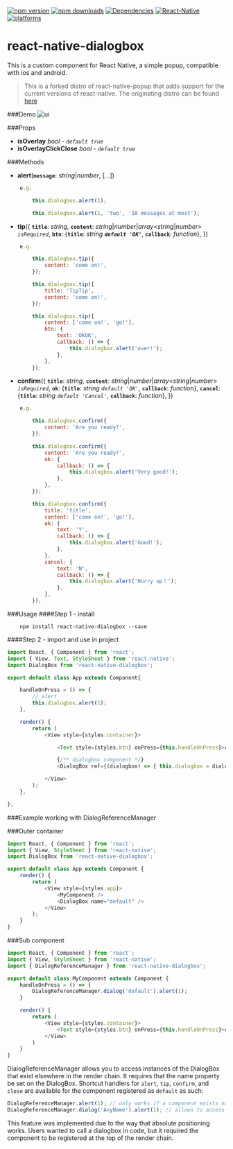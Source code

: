 [![npm version](https://img.shields.io/npm/v/react-native-dialogbox.svg?style=flat-square)](https://www.npmjs.com/package/react-native-dialogbox)
[![npm downloads](https://img.shields.io/npm/dm/react-native-dialogbox.svg?style=flat-square)](https://www.npmjs.com/package/react-native-dialogbox)
[![Dependencies](https://david-dm.org/victoriafrench/react-native-dialogbox.svg)](https://david-dm.org/victoriafrench/react-native-dialogbox)
[![React-Native](https://img.shields.io/badge/react--native-v0.41.2-green.svg)]()
[![platforms](https://img.shields.io/badge/platforms-ios%20%7C%20android-blue.svg)]()
# react-native-dialogbox

This is a custom component for React Native, a simple popup, compatible with ios and android.

>This is a forked distro of react-native-popup that adds support for the current versions of react-native. The originating distro can be found [here](https://github.com/beefe/react-native-popup)

###Demo
![ui](./ui.gif)

###Props
- <b>isOverlay</b> *bool* - *`default true`*
- <b>isOverlayClickClose</b> *bool* - *`default true`*

###Methods
- <b>alert</b>(<b>`message`</b>: *string*|*number*, [...])
```javascript
	e.g.

		this.dialogbox.alert(1);

		this.dialogbox.alert(1, 'two', '10 messages at most');
```
- <b>tip</b>({ <b>`title`</b>: *string*, <b>`content`</b>: *string*|*number*|*array*<*string*|*number*> *`isRequired`*, <b>`btn`</b>: {<b>`title`</b>: *string* <b>*`default 'OK'`*</b>, <b>`callback`</b>: *function*}, })
```javascript
	e.g.

		this.dialogbox.tip({
			content: 'come on!',
		});

		this.dialogbox.tip({
			title: 'TipTip',
			content: 'come on!',
		});

		this.dialogbox.tip({
			content: ['come on!', 'go!'],
			btn: {
				text: 'OKOK',
				callback: () => {
					this.dialogbox.alert('over!');
				},
			},
		});
```
- <b>confirm</b>({ <b>`title`</b>: *string*, <b>`content`</b>: *string*|*number*|*array*<*string*|*number*> *`isRequired`*, <b>`ok`</b>: {<b>`title`</b>: *string* *`default 'OK'`*, <b>`callback`</b>: *function*}, <b>`cancel`</b>: {<b>`title`</b>: *string* *`default 'Cancel'`*, <b>`callback`</b>: *function*}, })
```javascript
	e.g.

		this.dialogbox.confirm({
			content: 'Are you ready?',
		});

		this.dialogbox.confirm({
			content: 'Are you ready?',
			ok: {
				callback: () => {
					this.dialogbox.alert('Very good!');
				},
			},
		});

		this.dialogbox.confirm({
			title: 'title',
			content: ['come on!', 'go!'],
			ok: {
				text: 'Y',
				callback: () => {
					this.dialogbox.alert('Good!');
				},
			},
			cancel: {
				text: 'N',
				callback: () => {
					this.dialogbox.alert('Hurry up！');
				},
			},
		});
```

###Usage
####Step 1 - install

```
	npm install react-native-dialogbox --save
```

####Step 2 - import and use in project

```javascript
import React, { Component } from 'react';
import { View, Text, StyleSheet } from 'react-native';
import DialogBox from 'react-native-dialogbox';

export default class App extends Component{

	handleOnPress = () => {
		// alert
		this.dialogbox.alert(1);
	},

	render() {
		return (
			<View style={styles.container}>

				<Text style={styles.btn} onPress={this.handleOnPress}>click me !</Text>

				{/** dialogbox component */}
				<DialogBox ref={(dialogbox) => { this.dialogbox = dialogbox }}/>

			</View>
		);
	},

};
```

###Example working with DialogReferenceManager

###Outer container
```javascript
import React, { Component } from 'react';
import { View, StyleSheet } from 'react-native';
import DialogBox from 'react-native-dialogbox';

export default class App extends Component {
	render() {
		return (
			<View style={styles.app}>
				<MyComponent />
				<DialogBox name="default" />
			</View>
		);
	}
}
```

###Sub component
```javascript
import React, { Component } from 'react';
import { View, StyleSheet } from 'react-native';
import { DialogReferenceManager } from 'react-native-dialogbox';

export default class MyComponent extends Component {
	handleOnPress = () => {
		DialogReferenceManager.dialog('default').alert(1);
	}

	render() {
		return (
			<View style={styles.container}>
				<Text style={styles.btn} onPress={this.handleOnPress}>click me !</Text>
			</View>
		)
	}
}
```

DialogReferenceManager allows you to access instances of the DialogBox that exist elsewhere in the render chain. It requires that the name property be set on the DialogBox. Shortcut handlers for `alert`, `tip`, `confirm`, and `close` are available for the component registered as `default` as such:

```javascript
DialogReferenceManager.alert(1); // only works if a component exists named 'default'
DialogReferenceManager.dialog('AnyName').alert(1); // allows to access any named dialogbox
```

This feature was implemented due to the way that absolute positioning works. Users wanted to call a dialogbox in code, but it required the component to be registered at the top of the render chain.
